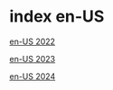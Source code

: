 # index en-US

<a href="./2022">en-US 2022</a>

<a href="./2023">en-US 2023</a>

<a href="./2024">en-US 2024</a>

